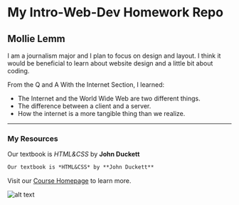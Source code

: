 # My Intro-Web-Dev Homework Repo
## Mollie Lemm

I am a journalism major and I plan to focus on design and layout. I think it would be beneficial to learn about website design and a little bit about coding.

From the Q and A With the Internet Section, I learned:

* The Internet and the World Wide Web are two different things.
* The difference between a client and a server.
* How the internet is a more tangible thing than we realize.

___

### My Resources

Our textbook is *HTML&CSS* by **John Duckett**
```markdown
Our textbook is *HTML&CSS* by **John Duckett**
```

Visit our [Course Homepage](https://media-ed-online.github.io/intro-web-dev/) to learn more.

![alt text](http://bit.ly/2DIVG46)
